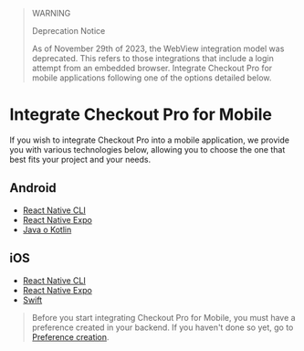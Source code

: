 > WARNING
>
> Deprecation Notice
>
> As of November 29th of 2023, the WebView integration model was deprecated. This refers to those integrations that include a login attempt from an embedded browser. Integrate Checkout Pro for mobile applications following one of the options detailed below.


# Integrate Checkout Pro for Mobile

If you wish to integrate Checkout Pro into a mobile application, we provide you with various technologies below, allowing you to choose the one that best fits your project and your needs.

## Android

* [React Native CLI](/developers/en/docs/checkout-pro/integrate-checkout-pro/mobile/android/reactnative-cli)
* [React Native Expo](/developers/en/docs/checkout-pro/integrate-checkout-pro/mobile/android/reactnative-expo-go)
* [Java o Kotlin](/developers/en/docs/checkout-pro/integrate-checkout-pro/mobile/android/java-kotlin)

## iOS

* [React Native CLI](/developers/en/docs/checkout-pro/integrate-checkout-pro/mobile/ios/reactnative-cli)
* [React Native Expo](/developers/en/docs/checkout-pro/integrate-checkout-pro/mobile/ios/reactnative-expo-go)
* [Swift](/developers/en/docs/checkout-pro/integrate-checkout-pro/mobile/ios/swift)

> Before you start integrating Checkout Pro for Mobile, you must have a preference created in your backend. If you haven't done so yet, go to [Preference creation](/developers/en/docs/checkout-pro/integrate-preferences).
